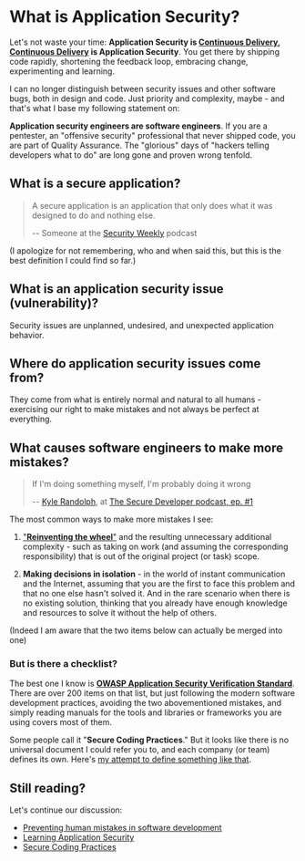 # What is Application Security?

Let's not waste your time: **Application Security
is [Continuous Delivery](https://www.youtube.com/watch?v=ulRCs7xQA74),
[Continuous Delivery](https://www.youtube.com/watch?v=ulRCs7xQA74) is
Application Security**. You get there by shipping code rapidly,
shortening the feedback loop, embracing change, experimenting and
learning.

I can no longer distinguish between security
issues and other software bugs, both in design and code. Just priority and
complexity, maybe - and that's what I base my following statement on:

**Application security engineers are software engineers**. If you are a
pentester, an "offensive security" professional that never shipped code, you are
part of Quality Assurance. The "glorious" days of "hackers telling developers
what to do" are long gone and proven wrong tenfold.

## What is a secure application?

> A secure application is an application that only does what it was designed to
> do and nothing else.
>
> -- Someone at the [Security Weekly](https://securityweekly.com/) podcast

(I apologize for not remembering, who and when said this, but this is the best
definition I could find so far.)

## What is an application security issue (vulnerability)?

Security issues are unplanned, undesired, and unexpected application behavior.

## Where do application security issues come from?

They come from what is entirely normal and natural to all humans - exercising
our right to make mistakes and not always be perfect at everything.

## What causes software engineers to make more mistakes?

> If I'm doing something myself, I'm probably doing it wrong
>
> -- [Kyle Randolph](https://twitter.com/kylerandolph),
> at [The Secure Developer podcast, ep. #1](https://www.heavybit.com/library/podcasts/the-secure-developer/ep-1-prioritizing-secure-development/)

The most common ways to make more mistakes I see:

1.  ["**Reinventing the wheel**"](https://en.wikipedia.org/wiki/Reinventing_the_wheel)
    and the resulting unnecessary additional complexity - such as taking on
    work (and assuming the corresponding responsibility) that is out of the
    original project (or task) scope.

2.  **Making decisions in isolation** - in the world of instant communication and
    the Internet, assuming that you are the first to face this problem and that
    no one else hasn't solved it. And in the rare scenario when there is no
    existing solution, thinking that you already have enough knowledge and
    resources to solve it without the help of others.

(Indeed I am aware that the two items below can actually be merged into one)

### But is there a checklist?

The best one I know is
[**OWASP Application Security Verification Standard**](https://github.com/OWASP/ASVS).
There are over 200 items on that list, but just following the modern software
development practices, avoiding the two abovementioned mistakes, and simply
reading manuals for the tools and libraries or frameworks you are using covers
most of them.

Some people call it "**Secure Coding Practices**." But it looks like there is no
universal document I could refer you to, and each company (or team) defines its
own. Here's [my attempt to define something like that](practices).

## Still reading?

Let's continue our discussion:

*   [Preventing human mistakes in software development](prevent)
*   [Learning Application Security](learn)
*   [Secure Coding Practices](practices)
